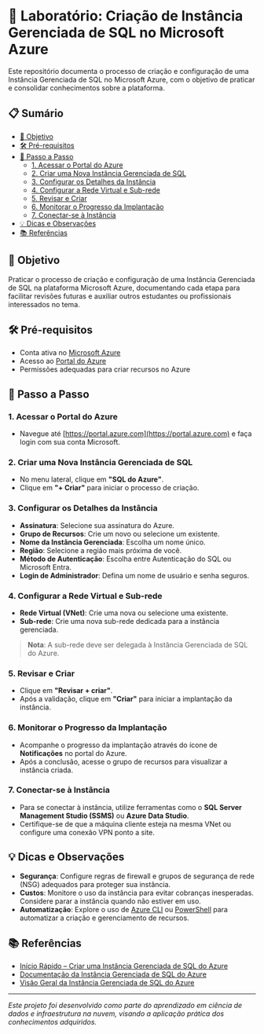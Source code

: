 # 🧪 Laboratório: Criação de Instância Gerenciada de SQL no Microsoft Azure

Este repositório documenta o processo de criação e configuração de uma Instância Gerenciada de SQL no Microsoft Azure, com o objetivo de praticar e consolidar conhecimentos sobre a plataforma.

## 📋 Sumário

- [🎯 Objetivo](#-objetivo)
- [🛠️ Pré-requisitos](#-pré-requisitos)
- [🚀 Passo a Passo](#-passo-a-passo)
  - [1. Acessar o Portal do Azure](#1-acessar-o-portal-do-azure)
  - [2. Criar uma Nova Instância Gerenciada de SQL](#2-criar-uma-nova-instância-gerenciada-de-sql)
  - [3. Configurar os Detalhes da Instância](#3-configurar-os-detalhes-da-instância)
  - [4. Configurar a Rede Virtual e Sub-rede](#4-configurar-a-rede-virtual-e-sub-rede)
  - [5. Revisar e Criar](#5-revisar-e-criar)
  - [6. Monitorar o Progresso da Implantação](#6-monitorar-o-progresso-da-implantação)
  - [7. Conectar-se à Instância](#7-conectar-se-à-instância)
- [💡 Dicas e Observações](#-dicas-e-observações)
- [📚 Referências](#-referências)

## 🎯 Objetivo

Praticar o processo de criação e configuração de uma Instância Gerenciada de SQL na plataforma Microsoft Azure, documentando cada etapa para facilitar revisões futuras e auxiliar outros estudantes ou profissionais interessados no tema.

## 🛠️ Pré-requisitos

- Conta ativa no [Microsoft Azure](https://azure.microsoft.com/pt-br/free/)
- Acesso ao [Portal do Azure](https://portal.azure.com/)
- Permissões adequadas para criar recursos no Azure

## 🚀 Passo a Passo

### 1. Acessar o Portal do Azure

- Navegue até [https://portal.azure.com](https://portal.azure.com) e faça login com sua conta Microsoft.

### 2. Criar uma Nova Instância Gerenciada de SQL

- No menu lateral, clique em **"SQL do Azure"**.
- Clique em **"+ Criar"** para iniciar o processo de criação.

### 3. Configurar os Detalhes da Instância

- **Assinatura**: Selecione sua assinatura do Azure.
- **Grupo de Recursos**: Crie um novo ou selecione um existente.
- **Nome da Instância Gerenciada**: Escolha um nome único.
- **Região**: Selecione a região mais próxima de você.
- **Método de Autenticação**: Escolha entre Autenticação do SQL ou Microsoft Entra.
- **Login de Administrador**: Defina um nome de usuário e senha seguros.

### 4. Configurar a Rede Virtual e Sub-rede

- **Rede Virtual (VNet)**: Crie uma nova ou selecione uma existente.
- **Sub-rede**: Crie uma nova sub-rede dedicada para a instância gerenciada.

> **Nota**: A sub-rede deve ser delegada à Instância Gerenciada de SQL do Azure.

### 5. Revisar e Criar

- Clique em **"Revisar + criar"**.
- Após a validação, clique em **"Criar"** para iniciar a implantação da instância.

### 6. Monitorar o Progresso da Implantação

- Acompanhe o progresso da implantação através do ícone de **Notificações** no portal do Azure.
- Após a conclusão, acesse o grupo de recursos para visualizar a instância criada.

### 7. Conectar-se à Instância

- Para se conectar à instância, utilize ferramentas como o **SQL Server Management Studio (SSMS)** ou **Azure Data Studio**.
- Certifique-se de que a máquina cliente esteja na mesma VNet ou configure uma conexão VPN ponto a site.

## 💡 Dicas e Observações

- **Segurança**: Configure regras de firewall e grupos de segurança de rede (NSG) adequados para proteger sua instância.
- **Custos**: Monitore o uso da instância para evitar cobranças inesperadas. Considere parar a instância quando não estiver em uso.
- **Automatização**: Explore o uso de [Azure CLI](https://learn.microsoft.com/pt-br/cli/azure/install-azure-cli) ou [PowerShell](https://learn.microsoft.com/pt-br/powershell/azure/new-azureps-module-az?view=azps-10.0.0) para automatizar a criação e gerenciamento de recursos.


## 📚 Referências

- [Início Rápido – Criar uma Instância Gerenciada de SQL do Azure](https://learn.microsoft.com/pt-br/azure/azure-sql/managed-instance/instance-create-quickstart)
- [Documentação da Instância Gerenciada de SQL do Azure](https://learn.microsoft.com/pt-br/azure/azure-sql/managed-instance/)
- [Visão Geral da Instância Gerenciada de SQL do Azure](https://learn.microsoft.com/pt-br/azure/azure-sql/managed-instance/sql-managed-instance-paas-overview)

---

*Este projeto foi desenvolvido como parte do aprendizado em ciência de dados e infraestrutura na nuvem, visando a aplicação prática dos conhecimentos adquiridos.*
